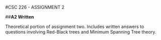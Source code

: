 #CSC 226 - ASSIGNMENT 2

##**A2 Written**

Theoretical portion of assignment two. 
Includes written answers to questions involving Red-Black 
trees and Minimum Spanning Tree theory. 